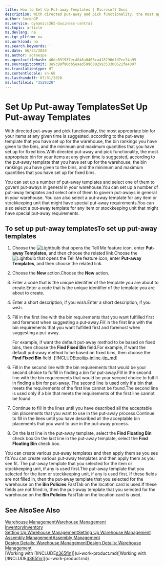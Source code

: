 ```yaml
---
title: How to Set Up Put-away Templates | Microsoft Docs
description: With directed put-away and pick functionality, the most appropriate bin for your items at any given time is suggested, according to the put-away template that you have set up for the warehouse, the bin rankings you have given to the bins, and the minimum and maximum quantities that you have set up for fixed bins.
author: SorenGP
ms.service: dynamics365-business-central
ms.topic: article
ms.devlang: na
ms.tgt_pltfrm: na
ms.workload: na
ms.search.keywords: ''
ms.date: 06/24/2020
ms.author: sgroespe
ms.openlocfilehash: 46dc891937ec4046a0403ca418296d1d7ee24a99
ms.sourcegitcommit: 3e9c89f90db5eaed599630299353300621fe4007
ms.translationtype: HT
ms.contentlocale: en-GB
ms.lasthandoff: 07/01/2020
ms.locfileid: "3529320"
---
```

# <a name="set-up-put-away-templates"></a><span data-ttu-id="8ba13-103">Set Up Put-away Templates</span><span class="sxs-lookup"><span data-stu-id="8ba13-103">Set Up Put-away Templates</span></span>

<span data-ttu-id="8ba13-104">With directed put-away and pick functionality, the most appropriate bin for your items at any given time is suggested, according to the put-away template that you have set up for the warehouse, the bin rankings you have given to the bins, and the minimum and maximum quantities that you have set up for fixed bins.</span><span class="sxs-lookup"><span data-stu-id="8ba13-104">With directed put-away and pick functionality, the most appropriate bin for your items at any given time is suggested, according to the put-away template that you have set up for the warehouse, the bin rankings you have given to the bins, and the minimum and maximum quantities that you have set up for fixed bins.</span></span>  

<span data-ttu-id="8ba13-105">You can set up a number of put-away templates and select one of them to govern put-aways in general in your warehouse.</span><span class="sxs-lookup"><span data-stu-id="8ba13-105">You can set up a number of put-away templates and select one of them to govern put-aways in general in your warehouse.</span></span> <span data-ttu-id="8ba13-106">You can also select a put-away template for any item or stockkeeping unit that might have special put-away requirements.</span><span class="sxs-lookup"><span data-stu-id="8ba13-106">You can also select a put-away template for any item or stockkeeping unit that might have special put-away requirements.</span></span>  

## <a name="to-set-up-put-away-templates"></a><span data-ttu-id="8ba13-107">To set up put-away templates</span><span class="sxs-lookup"><span data-stu-id="8ba13-107">To set up put-away templates</span></span>

1. <span data-ttu-id="8ba13-108">Choose the ![Lightbulb that opens the Tell Me feature](media/ui-search/search_small.png "Tell me what you want to do") icon, enter **Put-away Templates**, and then choose the related link.</span><span class="sxs-lookup"><span data-stu-id="8ba13-108">Choose the ![Lightbulb that opens the Tell Me feature](media/ui-search/search_small.png "Tell me what you want to do") icon, enter **Put-away Templates**, and then choose the related link.</span></span>  
2. <span data-ttu-id="8ba13-109">Choose the **New** action.</span><span class="sxs-lookup"><span data-stu-id="8ba13-109">Choose the **New** action.</span></span>  
3. <span data-ttu-id="8ba13-110">Enter a code that is the unique identifier of the template you are about to create.</span><span class="sxs-lookup"><span data-stu-id="8ba13-110">Enter a code that is the unique identifier of the template you are about to create.</span></span>  
4. <span data-ttu-id="8ba13-111">Enter a short description, if you wish.</span><span class="sxs-lookup"><span data-stu-id="8ba13-111">Enter a short description, if you wish.</span></span>  
5. <span data-ttu-id="8ba13-112">Fill in the first line with the bin requirements that you want fulfilled first and foremost when suggesting a put-away.</span><span class="sxs-lookup"><span data-stu-id="8ba13-112">Fill in the first line with the bin requirements that you want fulfilled first and foremost when suggesting a put-away.</span></span>

    <span data-ttu-id="8ba13-113">For example, if want the default put-away method to be based on fixed bins, then choose the **Find Fixed Bin** field.</span><span class="sxs-lookup"><span data-stu-id="8ba13-113">For example, if want the default put-away method to be based on fixed bins, then choose the **Find Fixed Bin** field.</span></span> [!INCLUDE[tooltip-inline-tip_md](includes/tooltip-inline-tip_md.md)]  
6. <span data-ttu-id="8ba13-114">Fill in the second line with the bin requirements that would be your second choice to fulfill in finding a bin for put-away.</span><span class="sxs-lookup"><span data-stu-id="8ba13-114">Fill in the second line with the bin requirements that would be your second choice to fulfill in finding a bin for put-away.</span></span> <span data-ttu-id="8ba13-115">The second line is used only if a bin that meets the requirements of the first line cannot be found.</span><span class="sxs-lookup"><span data-stu-id="8ba13-115">The second line is used only if a bin that meets the requirements of the first line cannot be found.</span></span>  
7. <span data-ttu-id="8ba13-116">Continue to fill in the lines until you have described all the acceptable bin placements that you want to use in the put-away process.</span><span class="sxs-lookup"><span data-stu-id="8ba13-116">Continue to fill in the lines until you have described all the acceptable bin placements that you want to use in the put-away process.</span></span>  
8. <span data-ttu-id="8ba13-117">On the last line in the put-away template, select the **Find Floating Bin** check box.</span><span class="sxs-lookup"><span data-stu-id="8ba13-117">On the last line in the put-away template, select the **Find Floating Bin** check box.</span></span>  

<span data-ttu-id="8ba13-118">You can create various put-away templates and then apply them as you see fit.</span><span class="sxs-lookup"><span data-stu-id="8ba13-118">You can create various put-away templates and then apply them as you see fit.</span></span> <span data-ttu-id="8ba13-119">The put-away template that you selected for the item or stockkeeping unit, if any is used first.</span><span class="sxs-lookup"><span data-stu-id="8ba13-119">The put-away template that you selected for the item or stockkeeping unit, if any is used first.</span></span> <span data-ttu-id="8ba13-120">If these fields are not filled in, then the put-away template that you selected for the warehouse on the **Bin Policies** FastTab on the location card is used.</span><span class="sxs-lookup"><span data-stu-id="8ba13-120">If these fields are not filled in, then the put-away template that you selected for the warehouse on the **Bin Policies** FastTab on the location card is used.</span></span>  

## <a name="see-also"></a><span data-ttu-id="8ba13-121">See Also</span><span class="sxs-lookup"><span data-stu-id="8ba13-121">See Also</span></span>

[<span data-ttu-id="8ba13-122">Warehouse Management</span><span class="sxs-lookup"><span data-stu-id="8ba13-122">Warehouse Management</span></span>](warehouse-manage-warehouse.md)  
[<span data-ttu-id="8ba13-123">Inventory</span><span class="sxs-lookup"><span data-stu-id="8ba13-123">Inventory</span></span>](inventory-manage-inventory.md)  
[<span data-ttu-id="8ba13-124">Setting Up Warehouse Management</span><span class="sxs-lookup"><span data-stu-id="8ba13-124">Setting Up Warehouse Management</span></span>](warehouse-setup-warehouse.md)  
[<span data-ttu-id="8ba13-125">Assembly Management</span><span class="sxs-lookup"><span data-stu-id="8ba13-125">Assembly Management</span></span>](assembly-assemble-items.md)  
[<span data-ttu-id="8ba13-126">Design Details: Warehouse Management</span><span class="sxs-lookup"><span data-stu-id="8ba13-126">Design Details: Warehouse Management</span></span>](design-details-warehouse-management.md)  
<span data-ttu-id="8ba13-127">[Working with [!INCLUDE[d365fin](includes/d365fin_md.md)]](ui-work-product.md)</span><span class="sxs-lookup"><span data-stu-id="8ba13-127">[Working with [!INCLUDE[d365fin](includes/d365fin_md.md)]](ui-work-product.md)</span></span>  

